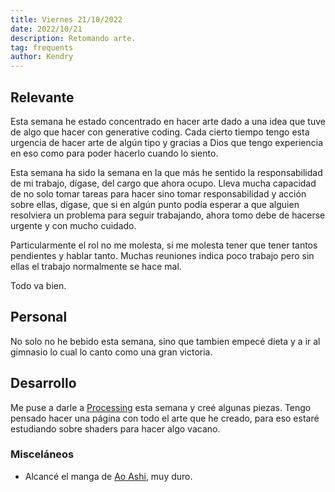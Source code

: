 ```yaml
---
title: Viernes 21/10/2022
date: 2022/10/21
description: Retomando arte.
tag: frequents
author: Kendry
---
```


## Relevante

Esta semana he estado concentrado en hacer arte dado a una idea que tuve de 
algo que hacer con generative coding. Cada cierto tiempo tengo esta urgencia 
de hacer arte de algún tipo y gracias a Dios que tengo experiencia en eso 
como para poder hacerlo cuando lo siento.

Esta semana ha sido la semana en la que más he sentido la responsabilidad de 
mi trabajo, dígase, del cargo que ahora ocupo. Lleva mucha capacidad de 
no solo tomar tareas para hacer sino tomar responsabilidad y acción sobre ellas, 
dígase, que si en algún punto podía esperar a que alguien resolviera un problema 
para seguir trabajando, ahora tomo debe de hacerse urgente y con mucho cuidado.

Particularmente el rol no me molesta, si me molesta tener que tener tantos pendientes y hablar tanto. Muchas reuniones indica poco trabajo pero sin ellas 
el trabajo normalmente se hace mal.

Todo va bien.

## Personal

No solo no he bebido esta semana, sino que tambien empecé dieta y a ir al 
gimnasio lo cual lo canto como una gran victoria.

## Desarrollo

Me puse a darle a [Processing](https://processing.org/) esta semana y creé algunas piezas.
Tengo pensado hacer una página con todo el arte que he creado, para eso 
estaré estudiando sobre shaders para hacer algo vacano.

### Misceláneos

- Alcancé el manga de [Ao Ashi](https://myanimelist.net/manga/102256/Ao_Ashi), muy duro.
